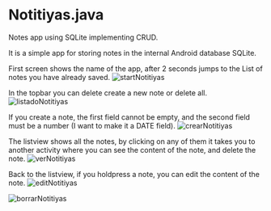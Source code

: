 # Notitiyas.java
Notes app using SQLite implementing CRUD.

It is a simple app for storing notes in the internal Android database SQLite.

First screen shows the name of the app, after 2 seconds jumps to the List of notes you have already saved.
![startNotitiyas](https://user-images.githubusercontent.com/49799875/114703351-75c30d00-9d25-11eb-9126-4992d539c9f2.jpeg)


In the topbar you can delete create a new note or delete all.
![listadoNotitiyas](https://user-images.githubusercontent.com/49799875/114704431-e1f24080-9d26-11eb-96e7-1d0939e7eab3.jpeg)


If you create a note, the first field cannot be empty, and the second field must be a number (I want to make it a DATE field).
![crearNotitiyas](https://user-images.githubusercontent.com/49799875/114703370-7d82b180-9d25-11eb-800f-dc86ba7d80e8.jpeg)


The listview shows all the notes, by clicking on any of them it takes you to another activity where you can see the content of the note, and delete the note.
![verNotitiyas](https://user-images.githubusercontent.com/49799875/114703378-81163880-9d25-11eb-9339-6dc6a85ad572.jpeg)


Back to the listview, if you holdpress a note, you can edit the content of the note.
![editNotitiyas](https://user-images.githubusercontent.com/49799875/114703388-82dffc00-9d25-11eb-8c00-45efd130bd94.jpeg)


![borrarNotitiyas](https://user-images.githubusercontent.com/49799875/114703390-84a9bf80-9d25-11eb-97e7-3e77d44dc50c.jpeg)


